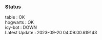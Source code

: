 ### Status


table : OK  
hogwarts : OK  
icy-bot : DOWN  
Latest Update : 2023-09-20 04:09:00.619143
